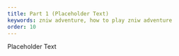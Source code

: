 ```yaml
---
title: Part 1 (Placeholder Text)
keywords: zniw adventure, how to play zniw adventure
order: 10
---
```


Placeholder Text